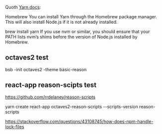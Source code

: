 

Quoth [Yarn docs](https://yarnpkg.com/lang/en/docs/install/#mac-stable):

  Homebrew
  You can install Yarn through the Homebrew package manager. This will also install Node.js if it is not already installed.

  brew install yarn
  If you use nvm or similar, you should ensure that your PATH lists nvm’s shims before the version of Node.js installed by Homebrew.


## octaves2 test
bsb -init octaves2 -theme basic-reason


## react-app reason-scipts test
https://github.com/rrdelaney/reason-scripts

yarn create react-app octaves2-reason-scripts --scripts-version reason-scripts

https://stackoverflow.com/questions/43108745/how-does-npm-handle-lock-files